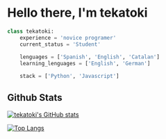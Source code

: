 # Hello there, I'm tekatoki

````python
class tekatoki:    
    experience = 'novice programer'
    current_status = 'Student'
    
    lenguages = ['Spanish', 'English', 'Catalan']
    learning_lenguages = ['English', 'German']

    stack = ['Python', 'Javascript']
```` 

<!-- 
$username = add_your_github's_username
$hide= (hide anything you want) stars, commits, prs, issues, contribs
$count_private= true|false (to count your private activity on github)
$show_icons= true|false
$theme= THEME_NAME
 -->

## Github Stats

[![tekatoki's GitHub stats](https://github-readme-stats.vercel.app/api?username=tekatoki&hide=&count_private=true&show_icons=true&theme=dracula)](https://github.com/anuraghazra/github-readme-stats)

[![Top Langs](https://github-readme-stats.vercel.app/api/top-langs/?username=tekatoki&count_private=true&layout=compact&theme=dracula)](https://github.com/anuraghazra/github-readme-stats)